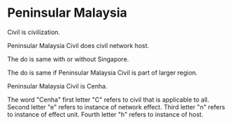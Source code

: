 # Peninsular Malaysia

Civil is civilization.

Peninsular Malaysia Civil does civil network host.

The do is same with or without Singapore.

The do is same if Peninsular Malaysia Civil is part of larger region.

Peninsular Malaysia Civil is Cenha.

The word "Cenha" first letter "C" refers to civil that is applicable to all.
Second letter "e" refers to instance of network effect.
Third letter "n" refers to instance of effect unit.
Fourth letter "h" refers to instance of host.
